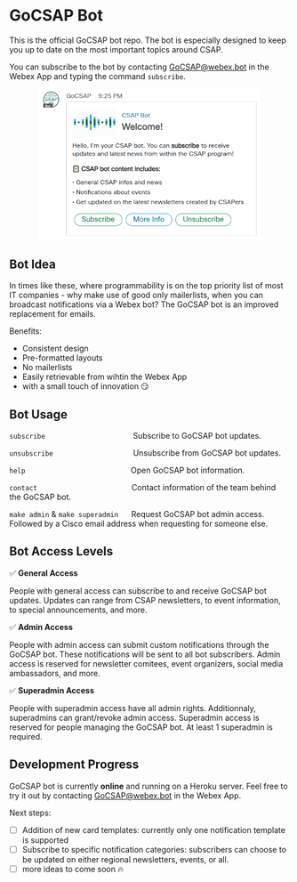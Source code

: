 # GoCSAP Bot

This is the official GoCSAP bot repo. The bot is especially designed to keep you up to date on the most important topics around CSAP.

You can subscribe to the bot by contacting GoCSAP@webex.bot in the Webex App and typing the command `subscribe`.
<p align="center">
  <img src="/img/welcome.PNG" width="400" title="GoCSAP bot welcome message">
</p>

## Bot Idea

In times like these, where programmability is on the top priority list of most IT companies - why make use of good only mailerlists, when you can broadcast notifications via a Webex bot? 
The GoCSAP bot is an improved replacement for emails.

Benefits:
* Consistent design
* Pre-formatted layouts
* No mailerlists
* Easily retrievable from wihtin the Webex App
* with a small touch of innovation :smirk:

## Bot Usage

`subscribe`&emsp;&emsp;&emsp;&emsp;&emsp;&emsp;&emsp;&emsp;&emsp;&emsp;&emsp;   Subscribe to GoCSAP bot updates.

`unsubscribe`&emsp;&emsp;&emsp;&emsp;&emsp;&emsp;&emsp;&emsp;&emsp;&emsp;  Unsubscribe from GoCSAP bot updates.

`help`&emsp;&emsp;&emsp;&emsp;&emsp;&emsp;&emsp;&emsp;&emsp;&emsp;&emsp;&emsp;&emsp;&nbsp;      Open GoCSAP bot information.

`contact`&emsp;&emsp;&emsp;&emsp;&emsp;&emsp;&emsp;&emsp;&emsp;&emsp;&emsp;&nbsp;&nbsp;&nbsp;  Contact information of the team behind the GoCSAP bot.

`make admin` & `make superadmin` &nbsp;&nbsp;&nbsp;&nbsp; Request GoCSAP bot admin access. Followed by a Cisco email address when requesting for someone else.

## Bot Access Levels
:white_check_mark: **General Access**

People with general access can subscribe to and receive GoCSAP bot updates. Updates can range from CSAP newsletters, to event information, to special announcements, and more.

:white_check_mark: **Admin Access**

People with admin access can submit custom notifications through the GoCSAP bot. These notifications will be sent to all bot subscribers. 
Admin access is reserved for newsletter comitees, event organizers, social media ambassadors, and more. 

:white_check_mark: **Superadmin Access**

People with superadmin access have all admin rights. Additionnaly, superadmins can grant/revoke admin access.
Superadmin access is reserved for people managing the GoCSAP bot. At least 1 superadmin is required.

## Development Progress
GoCSAP bot is currently **online** and running on a Heroku server. Feel free to try it out by contacting GoCSAP@webex.bot in the Webex App.

Next steps:
- [ ] Addition of new card templates: currently only one notification template is supported
- [ ] Subscribe to specific notification categories: subscribers can choose to be updated on either regional newsletters, events, or all.
- [ ] more ideas to come soon :fire:

